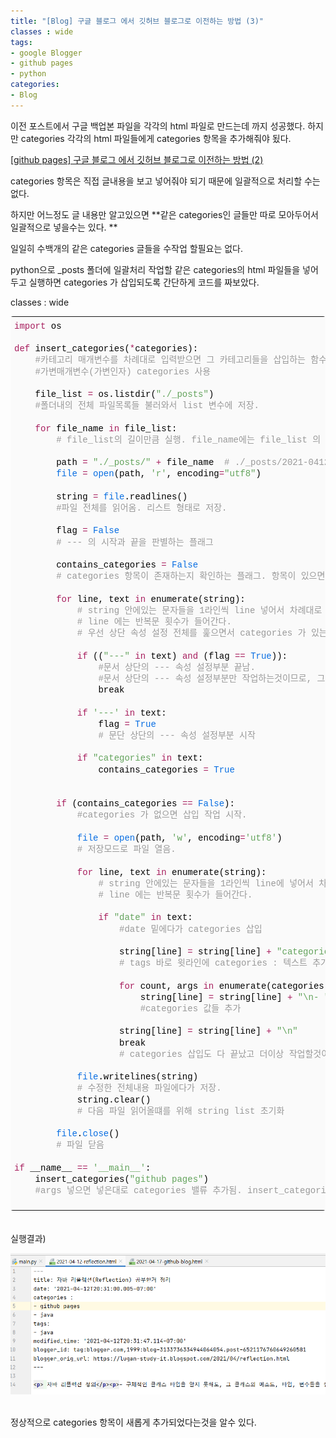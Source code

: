 ```yaml
---
title: "[Blog] 구글 블로그 에서 깃허브 블로그로 이전하는 방법 (3)"
classes : wide
tags:
- google Blogger
- github pages
- python
categories:
- Blog
---
```


이전 포스트에서 구글 백업본 파일을 각각의 html 파일로 만드는데 까지 성공했다. 하지만 categories 각각의 html 파일들에게 categories 항목을 추가해줘야 됬다.

[[github pages] 구글 블로그 에서 깃허브 블로그로 이전하는 방법 (2)](https://lugan1.github.io/github-pages-2/)


categories 항목은 직접 글내용을 보고 넣어줘야 되기 때문에 일괄적으로 처리할 수는 없다.

하지만 어느정도 글 내용만 알고있으면 **같은 categories인 글들만 따로 모아두어서 일괄적으로 넣을수는 있다.  **

일일히 수백개의 같은 categories 글들을 수작업 할필요는 없다.


python으로 \_posts 폴더에 일괄처리 작업할 같은 categories의 html 파일들을 넣어두고 실행하면 categories 가 삽입되도록 간단하게 코드를 짜보았다.

classes : wide
<div class="colorscripter-code" style="color:#010101;font-family:Consolas, 'Liberation Mono', Menlo, Courier, monospace !important; position:relative !important;overflow:auto"><table class="colorscripter-code-table" style="margin:0;padding:0;border:none;background-color:#fafafa;border-radius:4px;" cellspacing="0" cellpadding="0"><tr><td style="padding:6px 0;text-align:left"><div style="margin:0;padding:0;color:#010101;font-family:Consolas, 'Liberation Mono', Menlo, Courier, monospace !important;line-height:130%"><div style="padding:0 6px; white-space:pre; line-height:130%"><span style="color:#a71d5d">import</span>&nbsp;os</div><div style="padding:0 6px; white-space:pre; line-height:130%">&nbsp;</div><div style="padding:0 6px; white-space:pre; line-height:130%"><span style="color:#a71d5d">def</span>&nbsp;insert_categories(<span style="color:#0086b3"></span><span style="color:#a71d5d">*</span>categories):</div><div style="padding:0 6px; white-space:pre; line-height:130%">&nbsp;&nbsp;&nbsp;&nbsp;<span style="color:#999999">#카테고리&nbsp;매개변수를&nbsp;차례대로&nbsp;입력받으면&nbsp;그&nbsp;카테고리들을&nbsp;삽입하는&nbsp;함수.</span></div><div style="padding:0 6px; white-space:pre; line-height:130%">&nbsp;&nbsp;&nbsp;&nbsp;<span style="color:#999999">#가변매개변수(가변인자)&nbsp;categories&nbsp;사용</span></div><div style="padding:0 6px; white-space:pre; line-height:130%">&nbsp;</div><div style="padding:0 6px; white-space:pre; line-height:130%">&nbsp;&nbsp;&nbsp;&nbsp;file_list&nbsp;<span style="color:#0086b3"></span><span style="color:#a71d5d">=</span>&nbsp;os.listdir(<span style="color:#63a35c">"./_posts"</span>)</div><div style="padding:0 6px; white-space:pre; line-height:130%">&nbsp;&nbsp;&nbsp;&nbsp;<span style="color:#999999">#폴더내의&nbsp;전체&nbsp;파일목록들&nbsp;불러와서&nbsp;list&nbsp;변수에&nbsp;저장.</span></div><div style="padding:0 6px; white-space:pre; line-height:130%">&nbsp;</div><div style="padding:0 6px; white-space:pre; line-height:130%">&nbsp;&nbsp;&nbsp;&nbsp;<span style="color:#a71d5d">for</span>&nbsp;file_name&nbsp;<span style="color:#a71d5d">in</span>&nbsp;file_list:</div><div style="padding:0 6px; white-space:pre; line-height:130%">&nbsp;&nbsp;&nbsp;&nbsp;&nbsp;&nbsp;&nbsp;&nbsp;<span style="color:#999999">#&nbsp;file_list의&nbsp;길이만큼&nbsp;실행.&nbsp;file_name에는&nbsp;file_list&nbsp;의&nbsp;value&nbsp;들이&nbsp;들어감.</span></div><div style="padding:0 6px; white-space:pre; line-height:130%">&nbsp;</div><div style="padding:0 6px; white-space:pre; line-height:130%">&nbsp;&nbsp;&nbsp;&nbsp;&nbsp;&nbsp;&nbsp;&nbsp;path&nbsp;<span style="color:#0086b3"></span><span style="color:#a71d5d">=</span>&nbsp;<span style="color:#63a35c">"./_posts/"</span>&nbsp;<span style="color:#0086b3"></span><span style="color:#a71d5d">+</span>&nbsp;file_name&nbsp;&nbsp;<span style="color:#999999">#&nbsp;./_posts/2021-0412-reflection.html&nbsp;형식으로&nbsp;파일경로&nbsp;문자열&nbsp;생성</span></div><div style="padding:0 6px; white-space:pre; line-height:130%">&nbsp;&nbsp;&nbsp;&nbsp;&nbsp;&nbsp;&nbsp;&nbsp;<span style="color:#066de2">file</span>&nbsp;<span style="color:#0086b3"></span><span style="color:#a71d5d">=</span>&nbsp;<span style="color:#066de2">open</span>(path,&nbsp;<span style="color:#63a35c">'r'</span>,&nbsp;encoding<span style="color:#0086b3"></span><span style="color:#a71d5d">=</span><span style="color:#63a35c">"utf8"</span>)</div><div style="padding:0 6px; white-space:pre; line-height:130%">&nbsp;</div><div style="padding:0 6px; white-space:pre; line-height:130%">&nbsp;&nbsp;&nbsp;&nbsp;&nbsp;&nbsp;&nbsp;&nbsp;string&nbsp;<span style="color:#0086b3"></span><span style="color:#a71d5d">=</span>&nbsp;<span style="color:#066de2">file</span>.readlines()</div><div style="padding:0 6px; white-space:pre; line-height:130%">&nbsp;&nbsp;&nbsp;&nbsp;&nbsp;&nbsp;&nbsp;&nbsp;<span style="color:#999999">#파일&nbsp;전체를&nbsp;읽어옴.&nbsp;리스트&nbsp;형태로&nbsp;저장.</span></div><div style="padding:0 6px; white-space:pre; line-height:130%">&nbsp;</div><div style="padding:0 6px; white-space:pre; line-height:130%">&nbsp;&nbsp;&nbsp;&nbsp;&nbsp;&nbsp;&nbsp;&nbsp;flag&nbsp;<span style="color:#0086b3"></span><span style="color:#a71d5d">=</span>&nbsp;<span style="color:#066de2">False</span></div><div style="padding:0 6px; white-space:pre; line-height:130%">&nbsp;&nbsp;&nbsp;&nbsp;&nbsp;&nbsp;&nbsp;&nbsp;<span style="color:#999999">#&nbsp;---&nbsp;의&nbsp;시작과&nbsp;끝을&nbsp;판별하는&nbsp;플래그</span></div><div style="padding:0 6px; white-space:pre; line-height:130%">&nbsp;</div><div style="padding:0 6px; white-space:pre; line-height:130%">&nbsp;&nbsp;&nbsp;&nbsp;&nbsp;&nbsp;&nbsp;&nbsp;contains_categories&nbsp;<span style="color:#0086b3"></span><span style="color:#a71d5d">=</span>&nbsp;<span style="color:#066de2">False</span></div><div style="padding:0 6px; white-space:pre; line-height:130%">&nbsp;&nbsp;&nbsp;&nbsp;&nbsp;&nbsp;&nbsp;&nbsp;<span style="color:#999999">#&nbsp;categories&nbsp;항목이&nbsp;존재하는지&nbsp;확인하는&nbsp;플래그.&nbsp;항목이&nbsp;있으면&nbsp;on</span></div><div style="padding:0 6px; white-space:pre; line-height:130%">&nbsp;</div><div style="padding:0 6px; white-space:pre; line-height:130%">&nbsp;&nbsp;&nbsp;&nbsp;&nbsp;&nbsp;&nbsp;&nbsp;<span style="color:#a71d5d">for</span>&nbsp;line,&nbsp;text&nbsp;<span style="color:#a71d5d">in</span>&nbsp;enumerate(string):</div><div style="padding:0 6px; white-space:pre; line-height:130%">&nbsp;&nbsp;&nbsp;&nbsp;&nbsp;&nbsp;&nbsp;&nbsp;&nbsp;&nbsp;&nbsp;&nbsp;<span style="color:#999999">#&nbsp;string&nbsp;안에있는&nbsp;문자들을&nbsp;1라인씩&nbsp;line&nbsp;넣어서&nbsp;차례대로&nbsp;검사한다</span></div><div style="padding:0 6px; white-space:pre; line-height:130%">&nbsp;&nbsp;&nbsp;&nbsp;&nbsp;&nbsp;&nbsp;&nbsp;&nbsp;&nbsp;&nbsp;&nbsp;<span style="color:#999999">#&nbsp;line&nbsp;에는&nbsp;반복문&nbsp;횟수가&nbsp;들어간다.</span></div><div style="padding:0 6px; white-space:pre; line-height:130%">&nbsp;&nbsp;&nbsp;&nbsp;&nbsp;&nbsp;&nbsp;&nbsp;&nbsp;&nbsp;&nbsp;&nbsp;<span style="color:#999999">#&nbsp;우선&nbsp;상단&nbsp;속성&nbsp;설정&nbsp;전체를&nbsp;훑으면서&nbsp;categories&nbsp;가&nbsp;있는지&nbsp;검사한다.</span></div><div style="padding:0 6px; white-space:pre; line-height:130%">&nbsp;</div><div style="padding:0 6px; white-space:pre; line-height:130%">&nbsp;&nbsp;&nbsp;&nbsp;&nbsp;&nbsp;&nbsp;&nbsp;&nbsp;&nbsp;&nbsp;&nbsp;<span style="color:#a71d5d">if</span>&nbsp;((<span style="color:#63a35c">"---"</span>&nbsp;<span style="color:#a71d5d">in</span>&nbsp;text)&nbsp;<span style="color:#a71d5d">and</span>&nbsp;(flag&nbsp;<span style="color:#0086b3"></span><span style="color:#a71d5d">=</span><span style="color:#0086b3"></span><span style="color:#a71d5d">=</span>&nbsp;<span style="color:#066de2">True</span>)):</div><div style="padding:0 6px; white-space:pre; line-height:130%">&nbsp;&nbsp;&nbsp;&nbsp;&nbsp;&nbsp;&nbsp;&nbsp;&nbsp;&nbsp;&nbsp;&nbsp;&nbsp;&nbsp;&nbsp;&nbsp;<span style="color:#999999">#문서&nbsp;상단의&nbsp;---&nbsp;속성&nbsp;설정부분&nbsp;끝남.</span></div><div style="padding:0 6px; white-space:pre; line-height:130%">&nbsp;&nbsp;&nbsp;&nbsp;&nbsp;&nbsp;&nbsp;&nbsp;&nbsp;&nbsp;&nbsp;&nbsp;&nbsp;&nbsp;&nbsp;&nbsp;<span style="color:#999999">#문서&nbsp;상단의&nbsp;---&nbsp;속성&nbsp;설정부분만&nbsp;작업하는것이므로,&nbsp;그&nbsp;밑에줄은&nbsp;더이상&nbsp;작업할것이&nbsp;없으니&nbsp;반복문&nbsp;중지.</span></div><div style="padding:0 6px; white-space:pre; line-height:130%">&nbsp;&nbsp;&nbsp;&nbsp;&nbsp;&nbsp;&nbsp;&nbsp;&nbsp;&nbsp;&nbsp;&nbsp;&nbsp;&nbsp;&nbsp;&nbsp;break</div><div style="padding:0 6px; white-space:pre; line-height:130%">&nbsp;</div><div style="padding:0 6px; white-space:pre; line-height:130%">&nbsp;&nbsp;&nbsp;&nbsp;&nbsp;&nbsp;&nbsp;&nbsp;&nbsp;&nbsp;&nbsp;&nbsp;<span style="color:#a71d5d">if</span>&nbsp;<span style="color:#63a35c">'---'</span>&nbsp;<span style="color:#a71d5d">in</span>&nbsp;text:</div><div style="padding:0 6px; white-space:pre; line-height:130%">&nbsp;&nbsp;&nbsp;&nbsp;&nbsp;&nbsp;&nbsp;&nbsp;&nbsp;&nbsp;&nbsp;&nbsp;&nbsp;&nbsp;&nbsp;&nbsp;flag&nbsp;<span style="color:#0086b3"></span><span style="color:#a71d5d">=</span>&nbsp;<span style="color:#066de2">True</span></div><div style="padding:0 6px; white-space:pre; line-height:130%">&nbsp;&nbsp;&nbsp;&nbsp;&nbsp;&nbsp;&nbsp;&nbsp;&nbsp;&nbsp;&nbsp;&nbsp;&nbsp;&nbsp;&nbsp;&nbsp;<span style="color:#999999">#&nbsp;문단&nbsp;상단의&nbsp;---&nbsp;속성&nbsp;설정부분&nbsp;시작</span></div><div style="padding:0 6px; white-space:pre; line-height:130%">&nbsp;</div><div style="padding:0 6px; white-space:pre; line-height:130%">&nbsp;&nbsp;&nbsp;&nbsp;&nbsp;&nbsp;&nbsp;&nbsp;&nbsp;&nbsp;&nbsp;&nbsp;<span style="color:#a71d5d">if</span>&nbsp;<span style="color:#63a35c">"categories"</span>&nbsp;<span style="color:#a71d5d">in</span>&nbsp;text:</div><div style="padding:0 6px; white-space:pre; line-height:130%">&nbsp;&nbsp;&nbsp;&nbsp;&nbsp;&nbsp;&nbsp;&nbsp;&nbsp;&nbsp;&nbsp;&nbsp;&nbsp;&nbsp;&nbsp;&nbsp;contains_categories&nbsp;<span style="color:#0086b3"></span><span style="color:#a71d5d">=</span>&nbsp;<span style="color:#066de2">True</span></div><div style="padding:0 6px; white-space:pre; line-height:130%">&nbsp;</div><div style="padding:0 6px; white-space:pre; line-height:130%">&nbsp;</div><div style="padding:0 6px; white-space:pre; line-height:130%">&nbsp;&nbsp;&nbsp;&nbsp;&nbsp;&nbsp;&nbsp;&nbsp;<span style="color:#a71d5d">if</span>&nbsp;(contains_categories&nbsp;<span style="color:#0086b3"></span><span style="color:#a71d5d">=</span><span style="color:#0086b3"></span><span style="color:#a71d5d">=</span>&nbsp;<span style="color:#066de2">False</span>):</div><div style="padding:0 6px; white-space:pre; line-height:130%">&nbsp;&nbsp;&nbsp;&nbsp;&nbsp;&nbsp;&nbsp;&nbsp;&nbsp;&nbsp;&nbsp;&nbsp;<span style="color:#999999">#categories&nbsp;가&nbsp;없으면&nbsp;삽입&nbsp;작업&nbsp;시작.</span></div><div style="padding:0 6px; white-space:pre; line-height:130%">&nbsp;</div><div style="padding:0 6px; white-space:pre; line-height:130%">&nbsp;&nbsp;&nbsp;&nbsp;&nbsp;&nbsp;&nbsp;&nbsp;&nbsp;&nbsp;&nbsp;&nbsp;<span style="color:#066de2">file</span>&nbsp;<span style="color:#0086b3"></span><span style="color:#a71d5d">=</span>&nbsp;<span style="color:#066de2">open</span>(path,&nbsp;<span style="color:#63a35c">'w'</span>,&nbsp;encoding<span style="color:#0086b3"></span><span style="color:#a71d5d">=</span><span style="color:#63a35c">'utf8'</span>)</div><div style="padding:0 6px; white-space:pre; line-height:130%">&nbsp;&nbsp;&nbsp;&nbsp;&nbsp;&nbsp;&nbsp;&nbsp;&nbsp;&nbsp;&nbsp;&nbsp;<span style="color:#999999">#&nbsp;저장모드로&nbsp;파일&nbsp;열음.</span></div><div style="padding:0 6px; white-space:pre; line-height:130%">&nbsp;</div><div style="padding:0 6px; white-space:pre; line-height:130%">&nbsp;&nbsp;&nbsp;&nbsp;&nbsp;&nbsp;&nbsp;&nbsp;&nbsp;&nbsp;&nbsp;&nbsp;<span style="color:#a71d5d">for</span>&nbsp;line,&nbsp;text&nbsp;<span style="color:#a71d5d">in</span>&nbsp;enumerate(string):</div><div style="padding:0 6px; white-space:pre; line-height:130%">&nbsp;&nbsp;&nbsp;&nbsp;&nbsp;&nbsp;&nbsp;&nbsp;&nbsp;&nbsp;&nbsp;&nbsp;&nbsp;&nbsp;&nbsp;&nbsp;<span style="color:#999999">#&nbsp;string&nbsp;안에있는&nbsp;문자들을&nbsp;1라인씩&nbsp;line에&nbsp;넣어서&nbsp;차례대로&nbsp;검사한다</span></div><div style="padding:0 6px; white-space:pre; line-height:130%">&nbsp;&nbsp;&nbsp;&nbsp;&nbsp;&nbsp;&nbsp;&nbsp;&nbsp;&nbsp;&nbsp;&nbsp;&nbsp;&nbsp;&nbsp;&nbsp;<span style="color:#999999">#&nbsp;line&nbsp;에는&nbsp;반복문&nbsp;횟수가&nbsp;들어간다.</span></div><div style="padding:0 6px; white-space:pre; line-height:130%">&nbsp;</div><div style="padding:0 6px; white-space:pre; line-height:130%">&nbsp;&nbsp;&nbsp;&nbsp;&nbsp;&nbsp;&nbsp;&nbsp;&nbsp;&nbsp;&nbsp;&nbsp;&nbsp;&nbsp;&nbsp;&nbsp;<span style="color:#a71d5d">if</span>&nbsp;<span style="color:#63a35c">"date"</span>&nbsp;<span style="color:#a71d5d">in</span>&nbsp;text:</div><div style="padding:0 6px; white-space:pre; line-height:130%">&nbsp;&nbsp;&nbsp;&nbsp;&nbsp;&nbsp;&nbsp;&nbsp;&nbsp;&nbsp;&nbsp;&nbsp;&nbsp;&nbsp;&nbsp;&nbsp;&nbsp;&nbsp;&nbsp;&nbsp;<span style="color:#999999">#date&nbsp;밑에다가&nbsp;categories&nbsp;삽입</span></div><div style="padding:0 6px; white-space:pre; line-height:130%">&nbsp;</div><div style="padding:0 6px; white-space:pre; line-height:130%">&nbsp;&nbsp;&nbsp;&nbsp;&nbsp;&nbsp;&nbsp;&nbsp;&nbsp;&nbsp;&nbsp;&nbsp;&nbsp;&nbsp;&nbsp;&nbsp;&nbsp;&nbsp;&nbsp;&nbsp;string[line]&nbsp;<span style="color:#0086b3"></span><span style="color:#a71d5d">=</span>&nbsp;string[line]&nbsp;<span style="color:#0086b3"></span><span style="color:#a71d5d">+</span>&nbsp;<span style="color:#63a35c">"categories&nbsp;:&nbsp;"</span></div><div style="padding:0 6px; white-space:pre; line-height:130%">&nbsp;&nbsp;&nbsp;&nbsp;&nbsp;&nbsp;&nbsp;&nbsp;&nbsp;&nbsp;&nbsp;&nbsp;&nbsp;&nbsp;&nbsp;&nbsp;&nbsp;&nbsp;&nbsp;&nbsp;<span style="color:#999999">#&nbsp;tags&nbsp;바로&nbsp;윗라인에&nbsp;categories&nbsp;:&nbsp;텍스트&nbsp;추가</span></div><div style="padding:0 6px; white-space:pre; line-height:130%">&nbsp;</div><div style="padding:0 6px; white-space:pre; line-height:130%">&nbsp;&nbsp;&nbsp;&nbsp;&nbsp;&nbsp;&nbsp;&nbsp;&nbsp;&nbsp;&nbsp;&nbsp;&nbsp;&nbsp;&nbsp;&nbsp;&nbsp;&nbsp;&nbsp;&nbsp;<span style="color:#a71d5d">for</span>&nbsp;count,&nbsp;args&nbsp;<span style="color:#a71d5d">in</span>&nbsp;enumerate(categories):</div><div style="padding:0 6px; white-space:pre; line-height:130%">&nbsp;&nbsp;&nbsp;&nbsp;&nbsp;&nbsp;&nbsp;&nbsp;&nbsp;&nbsp;&nbsp;&nbsp;&nbsp;&nbsp;&nbsp;&nbsp;&nbsp;&nbsp;&nbsp;&nbsp;&nbsp;&nbsp;&nbsp;&nbsp;string[line]&nbsp;<span style="color:#0086b3"></span><span style="color:#a71d5d">=</span>&nbsp;string[line]&nbsp;<span style="color:#0086b3"></span><span style="color:#a71d5d">+</span>&nbsp;<span style="color:#63a35c">"\n-&nbsp;"</span><span style="color:#0086b3"></span><span style="color:#a71d5d">+</span>args</div><div style="padding:0 6px; white-space:pre; line-height:130%">&nbsp;&nbsp;&nbsp;&nbsp;&nbsp;&nbsp;&nbsp;&nbsp;&nbsp;&nbsp;&nbsp;&nbsp;&nbsp;&nbsp;&nbsp;&nbsp;&nbsp;&nbsp;&nbsp;&nbsp;&nbsp;&nbsp;&nbsp;&nbsp;<span style="color:#999999">#categories&nbsp;값들&nbsp;추가</span></div><div style="padding:0 6px; white-space:pre; line-height:130%">&nbsp;</div><div style="padding:0 6px; white-space:pre; line-height:130%">&nbsp;&nbsp;&nbsp;&nbsp;&nbsp;&nbsp;&nbsp;&nbsp;&nbsp;&nbsp;&nbsp;&nbsp;&nbsp;&nbsp;&nbsp;&nbsp;&nbsp;&nbsp;&nbsp;&nbsp;string[line]&nbsp;<span style="color:#0086b3"></span><span style="color:#a71d5d">=</span>&nbsp;string[line]&nbsp;<span style="color:#0086b3"></span><span style="color:#a71d5d">+</span>&nbsp;<span style="color:#63a35c">"\n"</span></div><div style="padding:0 6px; white-space:pre; line-height:130%">&nbsp;&nbsp;&nbsp;&nbsp;&nbsp;&nbsp;&nbsp;&nbsp;&nbsp;&nbsp;&nbsp;&nbsp;&nbsp;&nbsp;&nbsp;&nbsp;&nbsp;&nbsp;&nbsp;&nbsp;break</div><div style="padding:0 6px; white-space:pre; line-height:130%">&nbsp;&nbsp;&nbsp;&nbsp;&nbsp;&nbsp;&nbsp;&nbsp;&nbsp;&nbsp;&nbsp;&nbsp;&nbsp;&nbsp;&nbsp;&nbsp;&nbsp;&nbsp;&nbsp;&nbsp;<span style="color:#999999">#&nbsp;categories&nbsp;삽입도&nbsp;다&nbsp;끝났고&nbsp;더이상&nbsp;작업할것이&nbsp;없어서&nbsp;작업중지</span></div><div style="padding:0 6px; white-space:pre; line-height:130%">&nbsp;</div><div style="padding:0 6px; white-space:pre; line-height:130%">&nbsp;&nbsp;&nbsp;&nbsp;&nbsp;&nbsp;&nbsp;&nbsp;&nbsp;&nbsp;&nbsp;&nbsp;<span style="color:#066de2">file</span>.writelines(string)</div><div style="padding:0 6px; white-space:pre; line-height:130%">&nbsp;&nbsp;&nbsp;&nbsp;&nbsp;&nbsp;&nbsp;&nbsp;&nbsp;&nbsp;&nbsp;&nbsp;<span style="color:#999999">#&nbsp;수정한&nbsp;전체내용&nbsp;파일에다가&nbsp;저장.</span></div><div style="padding:0 6px; white-space:pre; line-height:130%">&nbsp;&nbsp;&nbsp;&nbsp;&nbsp;&nbsp;&nbsp;&nbsp;&nbsp;&nbsp;&nbsp;&nbsp;string.clear()</div><div style="padding:0 6px; white-space:pre; line-height:130%">&nbsp;&nbsp;&nbsp;&nbsp;&nbsp;&nbsp;&nbsp;&nbsp;&nbsp;&nbsp;&nbsp;&nbsp;<span style="color:#999999">#&nbsp;다음&nbsp;파일&nbsp;읽어올떄를&nbsp;위해&nbsp;string&nbsp;list&nbsp;초기화</span></div><div style="padding:0 6px; white-space:pre; line-height:130%">&nbsp;</div><div style="padding:0 6px; white-space:pre; line-height:130%">&nbsp;&nbsp;&nbsp;&nbsp;&nbsp;&nbsp;&nbsp;&nbsp;<span style="color:#066de2">file</span>.<span style="color:#066de2">close</span>()</div><div style="padding:0 6px; white-space:pre; line-height:130%">&nbsp;&nbsp;&nbsp;&nbsp;&nbsp;&nbsp;&nbsp;&nbsp;<span style="color:#999999">#&nbsp;파일&nbsp;닫음</span></div><div style="padding:0 6px; white-space:pre; line-height:130%">&nbsp;</div><div style="padding:0 6px; white-space:pre; line-height:130%"><span style="color:#a71d5d">if</span>&nbsp;__name__&nbsp;<span style="color:#0086b3"></span><span style="color:#a71d5d">=</span><span style="color:#0086b3"></span><span style="color:#a71d5d">=</span>&nbsp;<span style="color:#63a35c">'__main__'</span>:</div><div style="padding:0 6px; white-space:pre; line-height:130%">&nbsp;&nbsp;&nbsp;&nbsp;insert_categories(<span style="color:#63a35c">"github&nbsp;pages"</span>)</div><div style="padding:0 6px; white-space:pre; line-height:130%">&nbsp;&nbsp;&nbsp;&nbsp;<span style="color:#999999">#args&nbsp;넣으면&nbsp;넣은대로&nbsp;categories&nbsp;밸류&nbsp;추가됨.&nbsp;insert_categories("android",&nbsp;"java",&nbsp;.....args)</span></div><div style="padding:0 6px; white-space:pre; line-height:130%">&nbsp;</div></div><div style="text-align:right;margin-top:-13px;margin-right:5px;font-size:9px;font-style:italic"><a href="http://colorscripter.com/info#e" target="_blank" style="color:#e5e5e5text-decoration:none">Colored by Color Scripter</a></div></td><td style="vertical-align:bottom;padding:0 2px 4px 0"><a href="http://colorscripter.com/info#e" target="_blank" style="text-decoration:none;color:white"><span style="font-size:9px;word-break:normal;background-color:#e5e5e5;color:white;border-radius:10px;padding:1px">cs</span></a></td></tr></table></div>

<br>
<br>
실행결과)

![insert_categories](/assets/image/posts_image/insert_categories.png)

<br>
정상적으로 categories 항목이 새롭게 추가되었다는것을 알수 있다.
